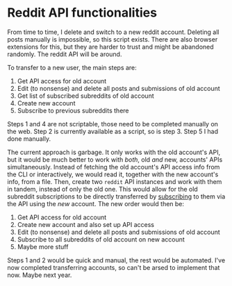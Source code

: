 # Reddit API functionalities

From time to time, I delete and switch to a new reddit account.
Deleting all posts manually is impossible, so this script exists.
There are also browser extensions for this, but they are harder to trust and might be abandoned randomly.
The reddit API will be around.

To transfer to a new user, the main steps are:

1. Get API access for old account
2. Edit (to nonsense) and delete all posts and submissions of old account
3. Get list of subscribed subreddits of old account
4. Create new account
5. Subscribe to previous subreddits there

Steps 1 and 4 are not scriptable, those need to be completed manually on the web.
Step 2 is currently available as a script, so is step 3.
Step 5 I had done manually.

The current approach is garbage.
It only works with the old account's API, but it would be much better to work with *both*,
old *and* new, accounts' APIs simultaneously.
Instead of fetching the old account's API access info from the CLI or interactively,
we would read it, together with the new account's info, from a file.
Then, create two `reddit` API instances and work with them in tandem, instead of only
the old one.
This would allow for the old subreddit subscriptions to be directly transferred by
[subscribing](https://praw.readthedocs.io/en/latest/code_overview/models/subreddit.html#praw.models.Subreddit.subscribe)
to them via the API using the *new* account.
The new order would then be:

1. Get API access for old account
2. Create new account and also set up API access
3. Edit (to nonsense) and delete all posts and submissions of old account
4. Subscribe to all subreddits of old account on new account
5. Maybe more stuff

Steps 1 and 2 would be quick and manual, the rest would be automated.
I've now completed transferring accounts, so can't be arsed to implement that now.
Maybe next year.

